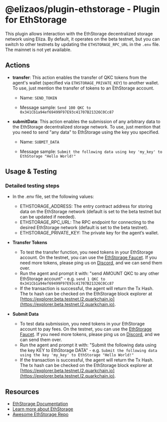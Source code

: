 # @elizaos/plugin-ethstorage - Plugin for EthStorage

This plugin allows interaction with the EthStorage decentralized storage network using Eliza. By default, it operates on the beta testnet, but you can switch to other testnets by updating the `ETHSTORAGE_RPC_URL` in the `.env` file. The mainnet is not yet available.

## Actions

- **transfer**: This action enables the transfer of QKC tokens from the agent's wallet (specified via `ETHSTORAGE_PRIVATE_KEY`) to another wallet. To use, just mention the transfer of tokens to an EthStorage account.

  - Name: `SEND_TOKEN`

  - Message sample: `Send 100 QKC to 0x341Cb1a94ef69499F97E93c41707B21326C0Cc87`

- **submitData**: This action enables the submission of any arbitrary data to the EthStorage decentralized storage network. To use, just mention that you need to send "any data" to EthStorage using the key you specified.

  - Name: `SUBMIT_DATA`

  - Message sample: `Submit the following data using key 'my_key' to EthStorage "Hello World!"`

## Usage & Testing

### Detailed testing steps

- In the .env file, set the following values:
  - ETHSTORAGE_ADDRESS: The entry contract address for storing data on the EthStorage network (default is set to the beta testnet but can be updated if needed).
  - ETHSTORAGE_RPC_URL: The RPC endpoint for connecting to the desired EthStorage network (default is set to the beta testnet).
  - ETHSTORAGE_PRIVATE_KEY: The private key for the agent’s wallet.
- **Transfer Tokens**

  - To test the transfer function, you need tokens in your EthStorage account. On the testnet, you can use the [EthStorage Faucet](https://qkc-l2-faucet.eth.sep.w3link.io/). If you need more tokens, please ping us on [Discord](https://discord.com/invite/xhCwaMp7ps), and we can send them over.
  - Run the agent and prompt it with: "send AMOUNT QKC to any other EthStorage account" - e.g. `send 1 QKC to 0x341Cb1a94ef69499F97E93c41707B21326C0Cc87`
  - If the transaction is successful, the agent will return the Tx Hash.
    The tx hash can be checked on the EthStorage block explorer at [https://explorer.beta.testnet.l2.quarkchain.io](https://explorer.beta.testnet.l2.quarkchain.io).

- **Submit Data**
  - To test data submission, you need tokens in your EthStorage account to pay fees. On the testnet, you can use the [EthStorage Faucet](https://qkc-l2-faucet.eth.sep.w3link.io/). If you need more tokens, please ping us on [Discord](https://discord.com/invite/xhCwaMp7ps), and we can send them over.
  - Run the agent and prompt it with: "Submit the following data using the key KEY to EthStorage DATA" - e.g. `Submit the following data using the key 'my_key' to EthStorage "Hello World!"`
  - If the transaction is successful, the agent will return the Tx Hash. The tx hash can be checked on the EthStorage block explorer at [https://explorer.beta.testnet.l2.quarkchain.io](https://explorer.beta.testnet.l2.quarkchain.io).

## Resources

- [EthStorage Documentation](https://docs.ethstorage.io/)
- [Learn more about EthStorage](https://ethstorage.io/)
- [Awesome EthStorage Repo](https://github.com/ethstorage/)
